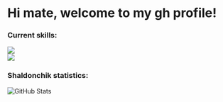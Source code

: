 # Hi mate, welcome to my gh profile!

### Current skills:
<p align="flex-end"> 
  <a href="https://skillicons.dev">
    <img src="https://skillicons.dev/icons?i=java,spring,maven,postgres,linux"/></br>
    <img src="https://skillicons.dev/icons?i=sqlite,docker,html,css,javascript" />
  </a>
</p>

### Shaldonchik statistics: 
![GitHub Stats](https://github-readme-streak-stats.herokuapp.com/?user=oleggabanov&theme=highcontrast&border_radius=8&hide_border=true)
